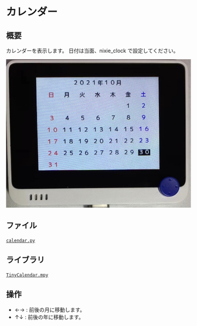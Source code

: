 # カレンダー

## 概要
カレンダーを表示します。
日付は当面、nixie_clock で設定してください。

[![YouTube](./Calendar.jpg)](https://www.youtube.com/watch?v=IUePYXmEb-8)

## ファイル
   [`calendar.py`](/CIRCUITPY/calendar.py)

## ライブラリ
   [`TinyCalendar.mpy`](/libsrc/TinyCalendar.py)

## 操作
- ←→ : 前後の月に移動します。
- ↑↓ : 前後の年に移動します。

